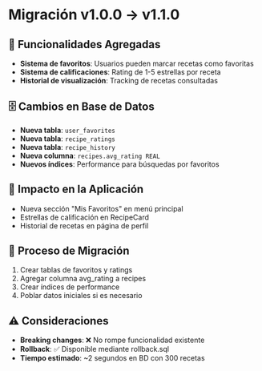 # Migración v1.0.0 → v1.1.0

## 🎯 Funcionalidades Agregadas
- **Sistema de favoritos**: Usuarios pueden marcar recetas como favoritas
- **Sistema de calificaciones**: Rating de 1-5 estrellas por receta
- **Historial de visualización**: Tracking de recetas consultadas

## 🗄️ Cambios en Base de Datos
- **Nueva tabla**: `user_favorites`
- **Nueva tabla**: `recipe_ratings` 
- **Nueva tabla**: `recipe_history`
- **Nueva columna**: `recipes.avg_rating REAL`
- **Nuevos índices**: Performance para búsquedas por favoritos

## 📱 Impacto en la Aplicación
- Nueva sección "Mis Favoritos" en menú principal
- Estrellas de calificación en RecipeCard
- Historial de recetas en página de perfil

## 🔄 Proceso de Migración
1. Crear tablas de favoritos y ratings
2. Agregar columna avg_rating a recipes
3. Crear índices de performance
4. Poblar datos iniciales si es necesario

## ⚠️ Consideraciones
- **Breaking changes**: ❌ No rompe funcionalidad existente
- **Rollback**: ✅ Disponible mediante rollback.sql
- **Tiempo estimado**: ~2 segundos en BD con 300 recetas